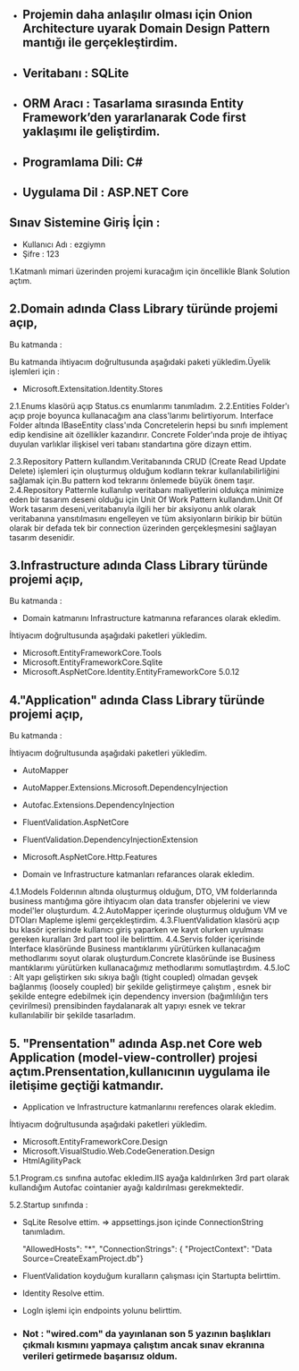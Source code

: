 
* ## Projemin daha anlaşılır olması için Onion Architecture uyarak Domain Design Pattern mantığı ile gerçekleştirdim.
* ## Veritabanı  : SQLite 
* ## ORM Aracı : Tasarlama sırasında Entity Framework’den yararlanarak Code first yaklaşımı ile geliştirdim.
* ## Programlama Dili: C#
* ## Uygulama Dil : ASP.NET Core




## Sınav Sistemine Giriş İçin : 
  * Kullanıcı Adı : ezgiymn
  * Şifre : 123



1.Katmanlı mimari üzerinden projemi kuracağım için öncellikle Blank Solution açtım.

 ## 2.Domain adında Class Library türünde projemi açıp,
 
Bu katmanda :

Bu katmanda ihtiyacım doğrultusunda aşağıdaki paketi yükledim.Üyelik işlemleri için : 

 - Microsoft.Extensitation.Identity.Stores 


 2.1.Enums klasörü açıp Status.cs enumlarımı tanımladım.
2.2.Entities Folder'ı açıp proje boyunca kullanacağım ana class'larımı belirtiyorum.
Interface Folder altında IBaseEntity class'ında Concretelerin hepsi bu sınıfı implement edip kendisine ait özellikler kazandırır.
Concrete Folder'ında proje de ihtiyaç duyulan varlıklar ilişkisel veri tabanı standartına göre dizayn ettim.

2.3.Repository Pattern kullandım.Veritabanında CRUD (Create Read Update Delete) işlemleri için oluşturmuş olduğum kodların tekrar kullanılabilirliğini sağlamak için.Bu pattern kod tekrarını önlemede büyük önem taşır.
2.4.Repository Patternle kullanılıp veritabanı maliyetlerini oldukça minimize eden bir tasarım deseni olduğu için Unit Of Work Pattern kullandım.Unit Of Work tasarım deseni,veritabanıyla ilgili her bir aksiyonu anlık olarak veritabanına yansıtılmasını engelleyen ve tüm aksiyonların birikip bir bütün olarak bir defada tek bir connection üzerinden gerçekleşmesini sağlayan tasarım desenidir.

 ## 3.Infrastructure adında Class Library türünde projemi açıp,
 
Bu katmanda : 

* Domain katmanını Infrastructure katmanına refarances olarak ekledim.

İhtiyacım doğrultusunda aşağıdaki paketleri yükledim.

* Microsoft.EntityFrameworkCore.Tools 
* Microsoft.EntityFrameworkCore.Sqlite 
* Microsoft.AspNetCore.Identity.EntityFrameworkCore 5.0.12


## 4."Application" adında Class Library türünde projemi açıp,

Bu katmanda :

 İhtiyacım doğrultusunda aşağıdaki paketleri yükledim.

* AutoMapper
* AutoMapper.Extensions.Microsoft.DependencyInjection
* Autofac.Extensions.DependencyInjection
* FluentValidation.AspNetCore 
* FluentValidation.DependencyInjectionExtension
* Microsoft.AspNetCore.Http.Features

* Domain ve Infrastructure katmanları refarances olarak ekledim.

4.1.Models Folderının altında oluşturmuş olduğum, DTO, VM folderlarında business
mantığıma göre ihtiyacım olan data transfer objelerini ve view model'ler oluşturdum.
4.2.AutoMapper içerinde oluşturmuş olduğum VM ve DTOları Mapleme işlemi gerçekleştirdim.
4.3.FluentValidation klasörü açıp bu klasör içerisinde kullanıcı giriş yaparken ve kayıt olurken uyulması gereken kuralları 3rd part tool ile belirttim.
4.4.Servis folder içerisinde Interface klasöründe Business mantıklarımı yürütürken kullanacağım methodlarımı soyut olarak oluşturdum.Concrete klasöründe ise Business mantıklarımı yürütürken kullanacağımız methodlarımı somutlaştırdım.
4.5.IoC : Alt yapı geliştirken sıkı sıkıya bağlı (tight coupled) olmadan  gevşek bağlanmış (loosely coupled) bir şekilde geliştirmeye çalıştım , esnek bir şekilde entegre edebilmek için dependency inversion (bağımlılığın ters çevirilmesi) prensibinden faydalanarak alt yapıyı esnek ve tekrar kullanılabilir bir şekilde tasarladım.

## 5. "Prensentation" adında Asp.net Core web Application (model-view-controller) projesi açtım.Prensentation,kullanıcının uygulama ile iletişime geçtiği katmandır. 

* Application ve Infrastructure katmanlarınıı rerefences olarak ekledim.

İhtiyacım doğrultusunda aşağıdaki paketleri yükledim.

* Microsoft.EntityFrameworkCore.Design
* Microsoft.VisualStudio.Web.CodeGeneration.Design
* HtmlAgilityPack

5.1.Program.cs sınıfına autofac ekledim.IIS ayağa kaldırılırken 3rd part olarak kullandığım Autofac cointanier ayağı kaldırılması gerekmektedir.

5.2.Startup sınıfında :
  * SqLite Resolve ettim.
     => appsettings.json  içinde ConnectionString tanımladım.

     "AllowedHosts": "*",
  "ConnectionStrings": {
    "ProjectContext": "Data Source=CreateExamProject.db"}

  * FluentValidation koyduğum kuralların çalışması için Startupta belirttim.
  * Identity Resolve ettim.
  * LogIn işlemi için endpoints yolunu belirttim.






* ### Not : "wired.com" da yayınlanan son 5 yazının başlıkları çıkmalı kısmını yapmaya çalıştım ancak sınav ekranına verileri getirmede başarısız oldum.









